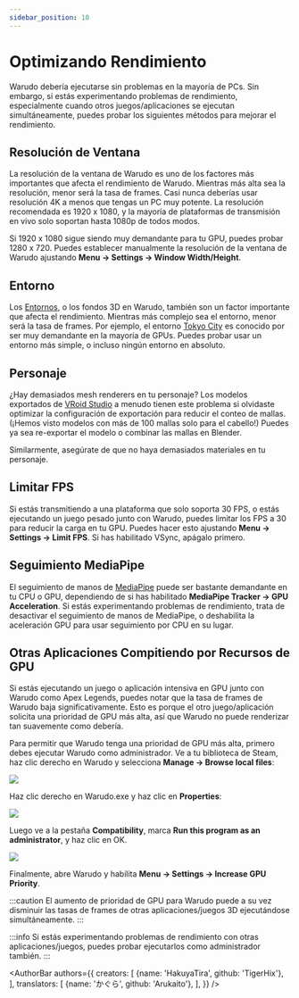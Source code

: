 ```yaml
---
sidebar_position: 10
---
```


# Optimizando Rendimiento

Warudo debería ejecutarse sin problemas en la mayoría de PCs. Sin embargo, si estás experimentando problemas de rendimiento, especialmente cuando otros juegos/aplicaciones se ejecutan simultáneamente, puedes probar los siguientes métodos para mejorar el rendimiento.

## Resolución de Ventana

La resolución de la ventana de Warudo es uno de los factores más importantes que afecta el rendimiento de Warudo. Mientras más alta sea la resolución, menor será la tasa de frames. Casi nunca deberías usar resolución 4K a menos que tengas un PC muy potente. La resolución recomendada es 1920 x 1080, y la mayoría de plataformas de transmisión en vivo solo soportan hasta 1080p de todos modos.

Si 1920 x 1080 sigue siendo muy demandante para tu GPU, puedes probar 1280 x 720. Puedes establecer manualmente la resolución de la ventana de Warudo ajustando **Menu → Settings → Window Width/Height**.

## Entorno

Los [Entornos](../assets/environment), o los fondos 3D en Warudo, también son un factor importante que afecta el rendimiento. Mientras más complejo sea el entorno, menor será la tasa de frames. Por ejemplo, el entorno [Tokyo City](https://steamcommunity.com/sharedfiles/filedetails/?id=3004012790) es conocido por ser muy demandante en la mayoría de GPUs. Puedes probar usar un entorno más simple, o incluso ningún entorno en absoluto.

## Personaje

¿Hay demasiados mesh renderers en tu personaje? Los modelos exportados de [VRoid Studio](https://vroid.com/en/studio) a menudo tienen este problema si olvidaste optimizar la configuración de exportación para reducir el conteo de mallas. (¡Hemos visto modelos con más de 100 mallas solo para el cabello!) Puedes ya sea re-exportar el modelo o combinar las mallas en Blender.

Similarmente, asegúrate de que no haya demasiados materiales en tu personaje.

## Limitar FPS

Si estás transmitiendo a una plataforma que solo soporta 30 FPS, o estás ejecutando un juego pesado junto con Warudo, puedes limitar los FPS a 30 para reducir la carga en tu GPU. Puedes hacer esto ajustando **Menu → Settings → Limit FPS**. Si has habilitado VSync, apágalo primero.

## Seguimiento MediaPipe

El seguimiento de manos de [MediaPipe](../mocap/mediapipe) puede ser bastante demandante en tu CPU o GPU, dependiendo de si has habilitado **MediaPipe Tracker → GPU Acceleration**. Si estás experimentando problemas de rendimiento, trata de desactivar el seguimiento de manos de MediaPipe, o deshabilita la aceleración GPU para usar seguimiento por CPU en su lugar.

## Otras Aplicaciones Compitiendo por Recursos de GPU

Si estás ejecutando un juego o aplicación intensiva en GPU junto con Warudo como Apex Legends, puedes notar que la tasa de frames de Warudo baja significativamente. Esto es porque el otro juego/aplicación solicita una prioridad de GPU más alta, así que Warudo no puede renderizar tan suavemente como debería.

Para permitir que Warudo tenga una prioridad de GPU más alta, primero debes ejecutar Warudo como administrador. Ve a tu biblioteca de Steam, haz clic derecho en Warudo y selecciona **Manage → Browse local files**:

![](/doc-img/zh-faq-1.webp)

Haz clic derecho en Warudo.exe y haz clic en **Properties**:

![](/doc-img/zh-faq-2.webp)

Luego ve a la pestaña **Compatibility**, marca **Run this program as an administrator**, y haz clic en OK.

![](/doc-img/en-performance-1.png)

Finalmente, abre Warudo y habilita **Menu → Settings → Increase GPU Priority**.

:::caution
El aumento de prioridad de GPU para Warudo puede a su vez disminuir las tasas de frames de otras aplicaciones/juegos 3D ejecutándose simultáneamente.
:::

:::info
Si estás experimentando problemas de rendimiento con otras aplicaciones/juegos, puedes probar ejecutarlos como administrador también.
:::

<AuthorBar authors={{
  creators: [
    {name: 'HakuyaTira', github: 'TigerHix'},
  ],
  translators: [
    {name: 'かぐら', github: 'Arukaito'},
  ],
}} />
